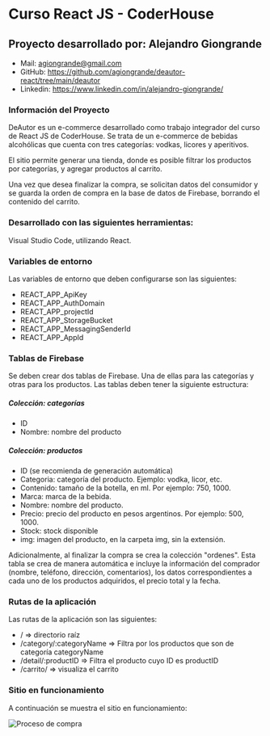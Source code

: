 # Curso React JS - CoderHouse

## Proyecto desarrollado por: Alejandro Giongrande

- Mail: agiongrande@gmail.com
- GitHub: https://github.com/agiongrande/deautor-react/tree/main/deautor
- Linkedin: https://www.linkedin.com/in/alejandro-giongrande/

### Información del Proyecto

DeAutor es un e-commerce desarrollado como trabajo integrador del curso de React JS de CoderHouse. Se trata de un e-commerce de bebidas alcohólicas que cuenta con tres categorías: vodkas, licores y aperitivos.

El sitio permite generar una tienda, donde es posible filtrar los productos por categorías, y agregar productos al carrito.

Una vez que desea finalizar la compra, se solicitan datos del consumidor y se guarda la orden de compra en la base de datos de Firebase, borrando el contenido del carrito.

### Desarrollado con las siguientes herramientas:

Visual Studio Code, utilizando React.

### Variables de entorno

Las variables de entorno que deben configurarse son las siguientes:

- REACT_APP_ApiKey
- REACT_APP_AuthDomain
- REACT_APP_projectId
- REACT_APP_StorageBucket
- REACT_APP_MessagingSenderId
- REACT_APP_AppId

### Tablas de Firebase

Se deben crear dos tablas de Firebase. Una de ellas para las categorías y otras para los productos. Las tablas deben tener la siguiente estructura:

##### Colección: categorías
- ID
- Nombre: nombre del producto

##### Colección: productos
- ID (se recomienda de generación automática)
- Categoria: categoría del producto. Ejemplo: vodka, licor, etc.
- Contenido: tamaño de la botella, en ml. Por ejemplo: 750, 1000.
- Marca: marca de la bebida.
- Nombre: nombre del producto.
- Precio: precio del producto en pesos argentinos. Por ejemplo: 500, 1000.
- Stock: stock disponible
- img: imagen del producto, en la carpeta img, sin la extensión.

Adicionalmente, al finalizar la compra se crea la colección "ordenes". Esta tabla se crea de manera automática e incluye la información del comprador (nombre, teléfono, dirección, comentarios), los datos correspondientes a cada uno de los productos adquiridos, el precio total y la fecha.

### Rutas de la aplicación

Las rutas de la aplicación son las siguientes:

- / => directorio raíz
- /category/:categoryName => Filtra por los productos que son de categoría categoryName
- /detail/:productID => Filtra el producto cuyo ID es productID
- /carrito/ => visualiza el carrito

### Sitio en funcionamiento

A continuación se muestra el sitio en funcionamiento:

![Proceso de compra](https://agiongrande.github.io/deautor-react/deautor/public/proceso.gif)